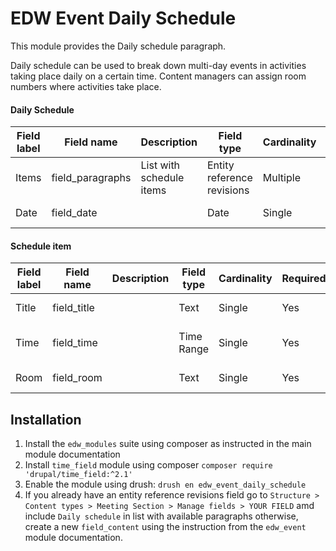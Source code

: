 EDW Event Daily Schedule
=============================================

This module provides the Daily schedule paragraph.

Daily schedule can be used to break down multi-day events in activities taking 
place daily on a certain time. Content managers can assign room numbers where
activities take place.

#### Daily Schedule
| Field label | Field name       | Description              | Field type                 | Cardinality | Required | Translatable | Widget         |
|-------------|------------------|--------------------------|----------------------------|-------------|----------|--------------|----------------|
| Items       | field_paragraphs | List with schedule items | Entity reference revisions | Multiple    | Yes      | No           | Paragraph      |
| Date        | field_date       |                          | Date                       | Single      | Yes      | No           | HTML5 calendar |

#### Schedule item
| Field label | Field name  | Description | Field type | Cardinality | Required | Translatable | Widget            |
|-------------|-------------|-------------|------------|-------------|----------|--------------|-------------------|
| Title       | field_title |             | Text       | Single      | Yes      | No           | Text field        |
| Time        | field_time  |             | Time Range | Single      | Yes      | No           | Time Range Widget |
| Room        | field_room  |             | Text       | Single      | Yes      | No           | Text field        |

## Installation

1. Install the `edw_modules` suite using composer as instructed in the main 
module documentation
2. Install `time_field` module using composer 
`composer require 'drupal/time_field:^2.1'`
3. Enable the module using drush: `drush en edw_event_daily_schedule`
4. If you already have an entity reference revisions field go to `Structure >
Content types > Meeting Section > Manage fields > YOUR FIELD` amd include 
`Daily schedule` in list with available paragraphs otherwise, create a new
`field_content` using the instruction from the `edw_event` module documentation.